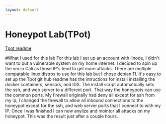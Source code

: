 ```yaml
---
layout: default
---
```

# Honeypot Lab(TPot)
[Tpot readme](https://github.com/telekom-security/tpotce/blob/master/README.md)

#What I used for this lab
For this lab I set up an account with linode, I didn't want to put a vulnerable system on my home internet.
I decided to spin up the vm in Cali as those IP's tend to get more attacks. There are multiple compatable 
linux distros to use for this lab but I chose debian 11. It's easy to set up the Tpot git hub readme
has the intructions for install installing the docker containers, sensors, and IDS. The install script
automatically sets the ssh, and web server to a different port. That way the honeypots can use the common
ports. My firewall originally had deny all except for ssh from my ip, I changed the firewall to allow
all inbound connections to the honeypot except for the ssh, and web server ports that I connect to
with my IP. Once I was finished I can now anylize and mointor all attacks on my honeypot. This was the
result just after a couple hours.

